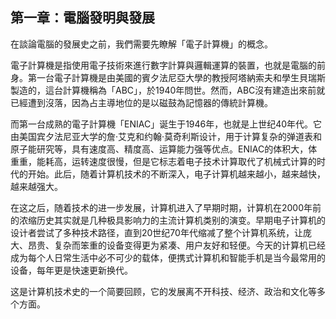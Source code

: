 ## 第一章：電腦發明與發展

在談論電腦的發展史之前，我們需要先瞭解「電子計算機」的概念。

電子計算機是指使用電子技術來進行數字計算與邏輯運算的裝置，也就是電腦的前身。第一台電子計算機是由美國的賓夕法尼亞大學的教授阿塔納索夫和學生貝瑞斯製造的，這台計算機稱為「ABC」，於1940年問世。然而，ABC沒有建造出來前就已經遭到沒落，因為占主導地位的是以磁鼓為記憶器的傳統計算機。

而第一台成熟的電子計算機「ENIAC」诞生于1946年，也就是上世纪40年代。它由美国宾夕法尼亚大学的詹·艾克和约翰·莫奇利斯设计，用于计算复杂的弹道表和原子能研究等，具有速度高、精度高、运算能力强等优点。ENIAC的体积大，体重重，能耗高，运转速度很慢，但是它标志着电子技术计算取代了机械式计算的时代的开始。此后，随着计算机技术的不断深入，电子计算机越来越小，越来越快，越来越强大。

在这之后，随着技术的进一步发展，计算机进入了早期时期，计算机在2000年前的浓缩历史其实就是几种极具影响力的主流计算机类别的演变。早期电子计算机的设计者尝试了多种技术路径，直到20世纪70年代缩减了整个计算机系统，让庞大、昂贵、复杂而笨重的设备变得更为紧凑、用户友好和轻便。今天的计算机已经成为每个人日常生活中必不可少的载体，便携式计算机和智能手机是当今最常用的设备，每年更是快速更新换代。

这是计算机技术史的一个简要回顾，它的发展离不开科技、经济、政治和文化等多个方面。